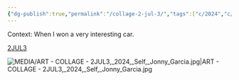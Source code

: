 ```yaml
---
{"dg-publish":true,"permalink":"/collage-2-jul-3/","tags":["c/2024","c/series-self","c/series","c/N-jonny","c/man","c/face","c/door-knobe","c/door","c/car","c/wheel","c/colour-pink","c/colour-green","c/flat-background","c/colour-white"],"created":"2024-06-28T12:56:46.000-04:00","updated":"2025-08-21T16:18:16.797-04:00"}
---
```



Context: When I won a very interesting car.

[2JUL3](https://www.instagram.com/p/C3s2fCTxuXa/)

![MEDIA/ART - COLLAGE - 2JUL3,_2024,_Self,_Jonny_Garcia.jpg|ART - COLLAGE - 2JUL3,_2024,_Self,_Jonny_Garcia.jpg](/img/user/MEDIA/ART%20-%20COLLAGE%20-%202JUL3,_2024,_Self,_Jonny_Garcia.jpg)
